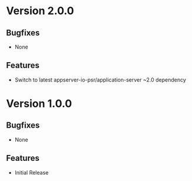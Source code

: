 # Version 2.0.0

## Bugfixes

* None

## Features

* Switch to latest appserver-io-psr/application-server ~2.0 dependency

# Version 1.0.0

## Bugfixes

* None

## Features

* Initial Release
